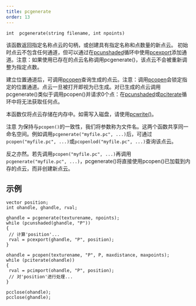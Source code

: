```yaml
---
title: pcgenerate
order: 13
---
```

`int  pcgenerate(string filename, int npoints)`

该函数返回指定名称点云的句柄，或创建具有指定名称和点数量的新点云。
初始时点云不包含任何通道，但可以通过在[pcunshaded](./pcunshaded "迭代读写通道中尚未写入数据的点")循环中使用[pcexport](./pcexport "在pciterate或pcunshaded循环中向点云写入数据")添加通道。注意：如果使用已存在的点云名称调用pcgenerate()，该点云不会被重新调整为指定点数。

建立位置通道后，可调用[pcopen](./pcopen "返回点云文件的句柄")查询生成的点云。注意：调用[pcopen](./pcopen "返回点云文件的句柄")会锁定指定的位置通道。点云一旦被打开即视为已生成。对已生成的点云调用pcgenerate()类似于调用pcopen()并请求0个点：在[pcunshaded](./pcunshaded "迭代读写通道中尚未写入数据的点")或[pciterate](./pciterate "用于迭代pcopen查询中找到的所有点")循环中将无法获取任何点。

本函数仅将点云存储在内存中。如需写入磁盘，请使用[pcwrite()](./pcwrite "将数据写入点云文件")。

注意
为保持与`pcopen()`的一致性，我们将参数称为文件名。这两个函数共享同一命名空间。例如调用`pcgenerate("myfile.pc", ...)`后，可通过`pcopen("myfile.pc", ...)`或`pcopenlod("myfile.pc", ...)`查询该点云。

反之亦然。若先调用`pcopen("myfile.pc", ...)`再调用`pcgenerate("myfile.pc", ...)`，pcgenerate()将直接使用pcopen()已加载到内存的点云，而非创建新点云。

## 示例

```vex
vector position;
int ohandle, ghandle, rval;

ghandle = pcgenerate(texturename, npoints);
while (pcunshaded(ghandle, "P"))
{
 // 计算'position'...
 rval = pcexport(ghandle, "P", position);
}

ohandle = pcopen(texturename, "P", P, maxdistance, maxpoints);
while (pciterate(ohandle))
{
 rval = pcimport(ohandle, "P", position);
 // 对'position'进行处理...
}

pcclose(ohandle);
pcclose(ghandle);

```
